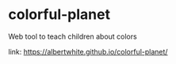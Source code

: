 # colorful-planet
Web tool to teach children about colors

link: https://albertwhite.github.io/colorful-planet/
